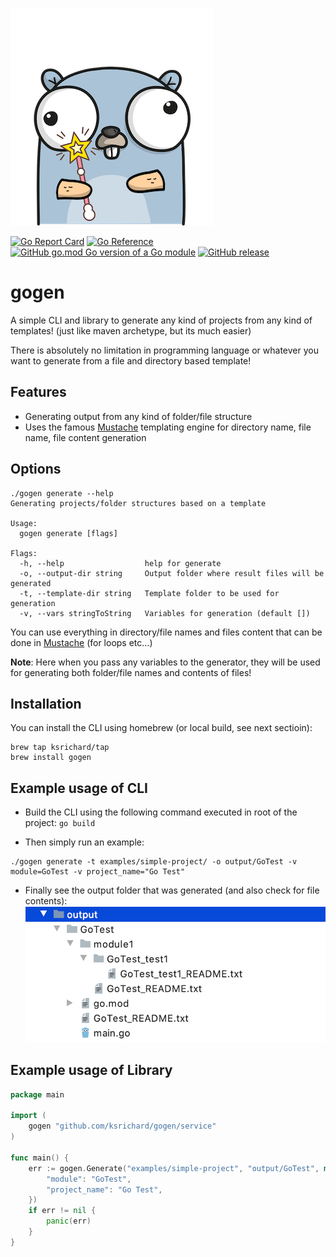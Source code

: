 ![Logo](images/logo.png)

[![Go Report Card](https://goreportcard.com/badge/github.com/ksrichard/gogen)](https://goreportcard.com/report/github.com/ksrichard/gogen)
[![Go Reference](https://pkg.go.dev/badge/github.com/ksrichard/gogen.svg)](https://pkg.go.dev/github.com/ksrichard/gogen)
[![GitHub go.mod Go version of a Go module](https://img.shields.io/github/go-mod/go-version/ksrichard/gogen.svg)](https://github.com/ksrichard/gogen)
[![GitHub release](https://img.shields.io/github/release/ksrichard/gogen.svg)](https://github.com/ksrichard/gogen/releases/)

# gogen
A simple CLI and library to generate any kind of projects from any kind of templates! (just like maven archetype, but its much easier)

There is absolutely no limitation in programming language or whatever you want to generate from a file and directory based template!

## Features
- Generating output from any kind of folder/file structure
- Uses the famous [Mustache](https://mustache.github.io/) templating engine for directory name, file name, file content generation

## Options
```
./gogen generate --help
Generating projects/folder structures based on a template

Usage:
  gogen generate [flags]

Flags:
  -h, --help                  help for generate
  -o, --output-dir string     Output folder where result files will be generated
  -t, --template-dir string   Template folder to be used for generation
  -v, --vars stringToString   Variables for generation (default [])
```
You can use everything in directory/file names and files content that can be done in [Mustache](https://mustache.github.io/) (for loops etc...)

**Note**: Here when you pass any variables to the generator, they will be used for generating both folder/file names and contents of files!

## Installation
You can install the CLI using homebrew (or local build, see next sectioin):
```
brew tap ksrichard/tap
brew install gogen
```

## Example usage of CLI
- Build the CLI using the following command executed in root of the project: `go build`

- Then simply run an example:
```
./gogen generate -t examples/simple-project/ -o output/GoTest -v module=GoTest -v project_name="Go Test"
```

- Finally see the output folder that was generated (and also check for file contents):
![Logo](images/screenshot1.png)

## Example usage of Library
```go
package main

import (
	gogen "github.com/ksrichard/gogen/service"
)

func main() {
	err := gogen.Generate("examples/simple-project", "output/GoTest", map[string]string{
		"module": "GoTest",
		"project_name": "Go Test",
	})
	if err != nil {
		panic(err)
	}
}
```


